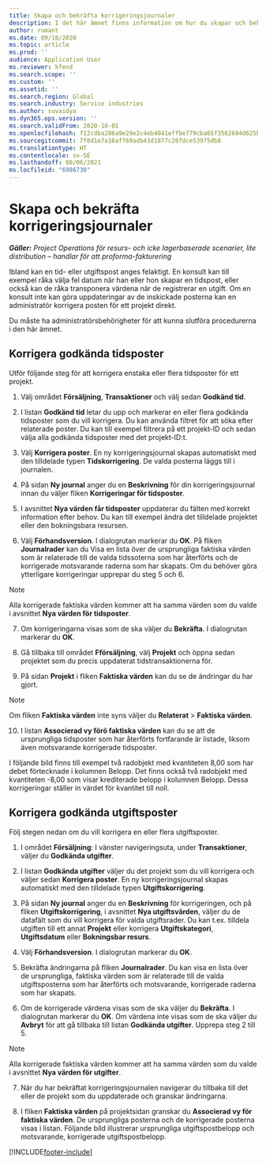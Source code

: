 ```yaml
---
title: Skapa och bekräfta korrigeringsjournaler
description: I det här ämnet finns information om hur du skapar och bekräftar en korrigeringsjournal.
author: rumant
ms.date: 09/18/2020
ms.topic: article
ms.prod: ''
audience: Application User
ms.reviewer: kfend
ms.search.scope: ''
ms.custom: ''
ms.assetid: ''
ms.search.region: Global
ms.search.industry: Service industries
ms.author: suvaidya
ms.dyn365.ops.version: ''
ms.search.validFrom: 2020-10-01
ms.openlocfilehash: f12cdba286a9e29e2c4eb4041effbe779cba65f3562684d625b21bc3bae809d6
ms.sourcegitcommit: 7f8d1e7a16af769adb43d1877c28fdce53975db8
ms.translationtype: HT
ms.contentlocale: sv-SE
ms.lasthandoff: 08/06/2021
ms.locfileid: "6986738"
---
```

# <a name="create-and-confirm-correction-journals"></a>Skapa och bekräfta korrigeringsjournaler

_**Gäller:** Project Operations för resurs- och icke lagerbaserade scenarier, lite distribution – handlar för att proforma-fakturering_

Ibland kan en tid- eller utgiftspost anges felaktigt. En konsult kan till exempel råka välja fel datum när han eller hon skapar en tidspost, eller också kan de råka transponera värdena när de registrerar en utgift. Om en konsult inte kan göra uppdateringar av de inskickade posterna kan en administratör korrigera posten för ett projekt direkt.

Du måste ha administratörsbehörigheter för att kunna slutföra procedurerna i den här ämnet.

## <a name="correct-approved-time-entries"></a>Korrigera godkända tidsposter     

Utför följande steg för att korrigera enstaka eller flera tidsposter för ett projekt.

1. Välj området **Försäljning**, **Transaktioner** och välj sedan **Godkänd tid**. 

2. I listan **Godkänd tid** letar du upp och markerar en eller flera godkända tidsposter som du vill korrigera. Du kan använda filtret för att söka efter relaterade poster. Du kan till exempel filtrera på ett projekt-ID och sedan välja alla godkända tidsposter med det projekt-ID:t.

3. Välj **Korrigera poster**. En ny korrigeringsjournal skapas automatiskt med den tilldelade typen **Tidskorrigering**. De valda posterna läggs till i journalen. 

4. På sidan **Ny journal** anger du en **Beskrivning** för din korrigeringsjournal innan du väljer fliken **Korrigeringar för tidsposter**.  

5. I avsnittet **Nya värden får tidsposter** uppdaterar du fälten med korrekt information efter behov. Du kan till exempel ändra det tilldelade projektet eller den bokningsbara resursen.

6. Välj **Förhandsversion**. I dialogrutan markerar du **OK**. På fliken **Journalrader** kan du Visa en lista över de ursprungliga faktiska värden som är relaterade till de valda tidssoterna som har återförts och de korrigerade motsvarande raderna som har skapats. Om du behöver göra ytterligare korrigeringar upprepar du steg 5 och 6. 

> [!NOTE]
> Alla korrigerade faktiska värden kommer att ha samma värden som du valde i avsnittet **Nya värden för tidsposter**.

7. Om korrigeringarna visas som de ska väljer du **Bekräfta**. I dialogrutan markerar du **OK**.

8. Gå tillbaka till området **Fförsäljning**, välj **Projekt** och öppna sedan projektet som du precis uppdaterat tidstransaktionerna för. 

9. På sidan **Projekt** i fliken **Faktiska värden** kan du se de ändringar du har gjort. 

> [!NOTE]
> Om fliken **Faktiska värden** inte syns väljer du **Relaterat** > **Faktiska värden**.  

10. I listan **Associerad vy förö faktiska värden** kan du se att de ursprungliga tidsposter som har återförts fortfarande är listade, liksom även motsvarande korrigerade tidsposter. 

I följande bild finns till exempel två radobjekt med kvantiteten 8,00 som har debet förtecknade i kolumnen Belopp. Det finns också två radobjekt med kvantiteten -8,00 som visar krediterade belopp i kolumnen Belopp. Dessa korrigeringar ställer in värdet för kvantitet till noll.

 
## <a name="correct-approved-expense-entries"></a>Korrigera godkända utgiftsposter

Följ stegen nedan om du vill korrigera en eller flera utgiftsposter. 

1. I området **Försäljning**: I vänster navigeringsuta, under **Transaktioner**, väljer du **Godkända utgifter**.

2. I listan **Godkända utgifter** väljer du det projekt som du vill korrigera och väljer sedan **Korrigera poster**. En ny korrigeringsjournal skapas automatiskt med den tilldelade typen **Utgiftskorrigering**. 

3. På sidan **Ny journal** anger du en **Beskrivning** för korrigeringen, och på fliken **Utgiftskorrigering**, i avsnittet **Nya utgiftsvärden**, väljer du de datafält som du vill korrigera för valda utgiftsrader. Du kan t.ex. tilldela utgiften till ett annat **Projekt** eller korrigera **Utgiftskategori**, **Utgiftsdatum** eller **Bokningsbar resurs**.

4. Välj **Förhandsversion**. I dialogrutan markerar du **OK**. 

5. Bekräfta ändringarna på fliken **Journalrader**. Du kan visa en lista över de ursprungliga, faktiska värden som är relaterade till de valda utgiftsposterna som har återförts och motsvarande, korrigerade raderna som har skapats.

6. Om de korrigerade värdena visas som de ska väljer du **Bekräfta**. I dialogrutan markerar du **OK**. Om värdena inte visas som de ska väljer du **Avbryt** för att gå tillbaka till listan **Godkända utgifter**. Upprepa steg 2 till 5. 

> [!NOTE]
> Alla korrigerade faktiska värden kommer att ha samma värden som du valde i avsnittet **Nya värden för utgifter**.

7. När du har bekräftat korrigeringsjournalen navigerar du tillbaka till det eller de projekt som du uppdaterade och granskar ändringarna.  

8. I fliken **Faktiska värden** på projektsidan granskar du **Associerad vy för faktiska värden**. De ursprungliga posterna och de korrigerade posterna visas i listan. Följande bild illustrerar ursprungliga utgiftspostbelopp och motsvarande, korrigerade utgiftspostbelopp. 




[!INCLUDE[footer-include](../includes/footer-banner.md)]